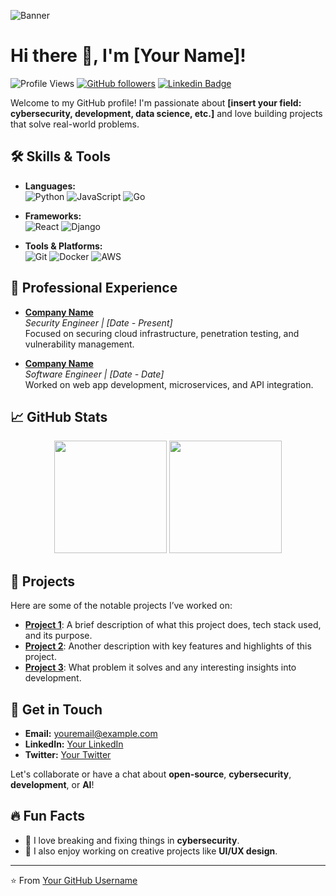 <!-- Banner / Header Image -->
![Banner](https://your-image-url.com)

# Hi there 👋, I'm [Your Name]!

![Profile Views](https://komarev.com/ghpvc/?username=your-username&color=blueviolet)
[![GitHub followers](https://img.shields.io/github/followers/your-username?label=Follow&style=social)](https://github.com/your-username)
[![Linkedin Badge](https://img.shields.io/badge/-yourname-blue?style=flat&logo=Linkedin&logoColor=white&link=https://www.linkedin.com/in/your-link)](https://www.linkedin.com/in/your-link/)

Welcome to my GitHub profile! I'm passionate about **[insert your field: cybersecurity, development, data science, etc.]** and love building projects that solve real-world problems. 

## 🛠️ Skills & Tools

- **Languages:**  
  ![Python](https://img.shields.io/badge/-Python-333333?style=flat&logo=python&logoColor=ffdd54) ![JavaScript](https://img.shields.io/badge/-JavaScript-333333?style=flat&logo=javascript) ![Go](https://img.shields.io/badge/-Go-333333?style=flat&logo=go)
  
- **Frameworks:**  
  ![React](https://img.shields.io/badge/-React-333333?style=flat&logo=react) ![Django](https://img.shields.io/badge/-Django-333333?style=flat&logo=django)

- **Tools & Platforms:**  
  ![Git](https://img.shields.io/badge/-Git-333333?style=flat&logo=git) ![Docker](https://img.shields.io/badge/-Docker-333333?style=flat&logo=docker) ![AWS](https://img.shields.io/badge/-AWS-333333?style=flat&logo=amazon-aws)

## 💼 Professional Experience

- **[Company Name](https://company-link.com)**  
  *Security Engineer | [Date - Present]*  
  Focused on securing cloud infrastructure, penetration testing, and vulnerability management.
  
- **[Company Name](https://company-link.com)**  
  *Software Engineer | [Date - Date]*  
  Worked on web app development, microservices, and API integration.

## 📈 GitHub Stats

<p align="center">
  <img height="180em" src="https://github-readme-stats.vercel.app/api?username=your-username&show_icons=true&hide_border=true&&count_private=true&include_all_commits=true" />
  <img height="180em" src="https://github-readme-stats.vercel.app/api/top-langs/?username=your-username&exclude_repo=repo-name-1,repo-name-2&show_icons=true&hide_border=true&layout=compact&langs_count=8"/>
</p>

## 🚀 Projects

Here are some of the notable projects I’ve worked on:

- **[Project 1](https://github.com/your-username/project-1)**: A brief description of what this project does, tech stack used, and its purpose.
- **[Project 2](https://github.com/your-username/project-2)**: Another description with key features and highlights of this project.
- **[Project 3](https://github.com/your-username/project-3)**: What problem it solves and any interesting insights into development.

## 📧 Get in Touch

- **Email:** [youremail@example.com](mailto:youremail@example.com)
- **LinkedIn:** [Your LinkedIn](https://www.linkedin.com/in/your-link/)
- **Twitter:** [Your Twitter](https://twitter.com/your-twitter-handle)

Let's collaborate or have a chat about **open-source**, **cybersecurity**, **development**, or **AI**!

## 🔥 Fun Facts

- 🔐 I love breaking and fixing things in **cybersecurity**.
- 🎨 I also enjoy working on creative projects like **UI/UX design**.

---

⭐️ From [Your GitHub Username](https://github.com/your-username)
